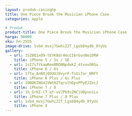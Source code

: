 ```yaml
---
layout: produk-casinghp
title: One Piece Brook the Musician iPhone Case
categories: apple

# Produk
product-title: One Piece Brook the Musician iPhone Case
harga: 90000
sku: hn-2555
image-drive: 1vb4_mvxj7GwhiZ2T_Lgsb84ydb_8YyUz
gallery:
  - url: 1SZ0Q1xO9-tEYK8dr4mcCI6rGvnNoiDRW
    title: iPhone 5 / 5s / SE
  - url: 1sI7i7YkawReeBRONNpdwkZ_4tvovGRGu
    title: iPhone 6 / 6s
  - url: 1ftw_AnNXjQOUUJ9vyrF-TsUi7ar_NRFY
    title: iPhone 6 Plus / 6s Plus
  - url: 10BDKING41VWtHZfqrulhDpxPPyEJZecJ
    title: iPhone 7 / 8
  - url: 1h_GrOZ-CT_qY-uVJPb9sZNCjU0pvoiLu
    title: iPhone 7 Plus / 8 Plus
  - url: 1vb4_mvxj7GwhiZ2T_Lgsb84ydb_8YyUz
    title: iPhone X
---
```

